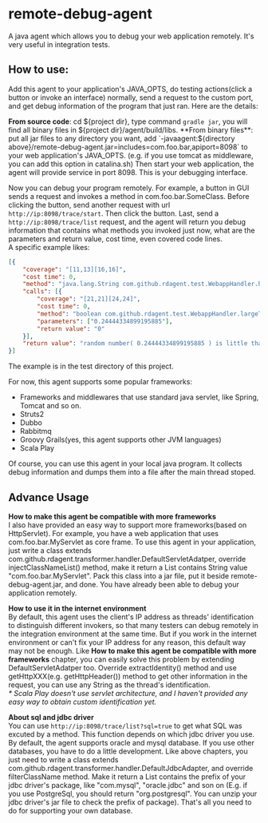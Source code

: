 # remote-debug-agent
 
A java agent which allows you to debug your web application remotely. It's very useful in integration tests.  
## How to use:  
Add this agent to your application's JAVA_OPTS, do testing actions(click a button or invoke an interface) normally, send a request to the custom port, and get debug information of the program that just ran. Here are the details:  

**From source code**: cd ${project dir}, type command `gradle jar`, you will find all binary files in ${project dir}/agent/build/libs.  
**From binary files**: put all jar files to any directory you want, add `-javaagent:${directory above}/remote-debug-agent.jar=includes=com.foo.bar,apiport=8098` to your web application's JAVA_OPTS. (e.g. if you use tomcat as middleware, you can add this option in catalina.sh) Then start your web application, the agent will provide service in port 8098. This is your debugging interface.  

Now you can debug your program remotely. For example, a button in GUI sends a request and invokes a method in com.foo.bar.SomeClass. Before clicking the button, send another request with url `http://ip:8098/trace/start`. Then click the button. Last, send a `http://ip:8098/trace/list` request, and the agent will return you debug information that contains what methods you invoked just now, what are the parameters and return value, cost time, even covered code lines.  
A specific example likes: 
```json
[{
	"coverage": "[11,13][16,16]",
	"cost time": 0,
	"method": "java.lang.String com.github.rdagent.test.WebappHandler.handle()",
	"calls": [{
		"coverage": "[21,21][24,24]",
		"cost time": 0,
		"method": "boolean com.github.rdagent.test.WebappHandler.largeThanHalf(double)",
		"parameters": ["0.24444334899195885"],
		"return value": "0"
	}],
	"return value": "random number( 0.24444334899195885 ) is little than half"
}]
```
The example is in the test directory of this project.  

For now, this agent supports some popular frameworks:  
+ Frameworks and middlewares that use standard java servlet, like Spring, Tomcat and so on.
+ Struts2
+ Dubbo
+ Rabbitmq
+ Groovy Grails(yes, this agent supports other JVM languages)  
+ Scala Play  

Of course, you can use this agent in your local java program. It collects debug information and dumps them into a file after the main thread stoped.  

## Advance Usage
**How to make this agent be compatible with more frameworks**  
I also have provided an easy way to support more frameworks(based on HttpServlet). For example, you have a web application that uses com.foo.bar.MyServlet as core frame. To use this agent in your application, just write a class extends com.github.rdagent.transformer.handler.DefaultServletAdatper, override injectClassNameList() method, make it return a List contains String value "com.foo.bar.MyServlet". Pack this class into a jar file, put it beside remote-debug-agent.jar, and done. You have already been able to debug your application remotely.  
  
**How to use it in the internet environment**  
By default, this agent uses the client's IP address as threads' identification to distinguish different invokers, so that many testers can debug remotely in the integration environment at the same time. But if you work in the internet environment or can't fix your IP address for any reason, this default way may not be enough.
Like **How to make this agent be compatible with more frameworks** chapter, you can easily solve this problem by extending DefaultServletAdatper too. Override extractIdentity() method and use getHttpXXX(e.g. getHttpHeader()) method to get other information in the request, you can use any String as the thread's identification.  
_* Scala Play doesn't use servlet architecture, and I haven't provided any easy way to obtain custom identification yet._  

**About sql and jdbc driver**  
You can use `http://ip:8098/trace/list?sql=true` to get what SQL was excuted by a method. This function depends on which jdbc driver you use. By default, the agent supports oracle and mysql database. If you use other databases, you have to do a little development. Like above chapters, you just need to write a class extends com.github.rdagent.transformer.handler.DefaultJdbcAdapter, and override filterClassName method. Make it return a List contains the prefix of your jdbc driver's package, like "com.mysql", "oracle.jdbc" and son on (E.g. if you use PostgreSql, you should return "org.postgresql". You can unzip your jdbc driver's jar file to check the prefix of package). That's all you need to do for supporting your own database.